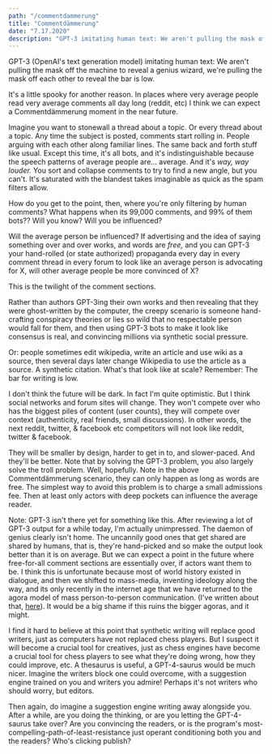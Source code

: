 ```yaml
---
path: "/commentdammerung"
title: "Commentdämmerung"
date: "7.17.2020"
description: "GPT-3 imitating human text: We aren't pulling the mask off the machine to reveal a genius wizard, we're pulling the mask off each other to reveal the bar is low."
---
```


GPT-3 (OpenAI's text generation model) imitating human text: We aren't pulling the mask off the machine to reveal a genius wizard, we're pulling the mask off each other to reveal the bar is low.

It's a little spooky for another reason. In places where very average people read very average comments all day long (reddit, etc) I think we can expect a Commentdämmerung moment in the near future.

Imagine you want to stonewall a thread about a topic. Or every thread about a topic. Any time the subject is posted, comments start rolling in. People arguing with each other along familiar lines. The same back and forth stuff like usual. Except this time, it's all bots, and it's indistinguishable because the speech patterns of average people are... average. And it's *way, way louder.* You sort and collapse comments to try to find a new angle, but you can't. It's saturated with the blandest takes imaginable as quick as the spam filters allow.

How do you get to the point, then, where you're only filtering by human comments? What happens when its 99,000 comments, and 99% of them bots?? Will you know? Will you be influenced?

Will the average person be influenced? If advertising and the idea of saying something over and over works, and words are *free,* and you can GPT-3 your hand-rolled (or state authorized) propaganda every day in every comment thread in every forum to look like an average person is advocating for X, will other average people be more convinced of X?

This is the twilight of the comment sections.

Rather than authors GPT-3ing their own works and then revealing that they were ghost-written by the computer, the creepy scenario is someone hand-crafting conspiracy theories or lies so wild that no respectable person would fall for them, and then using GPT-3 bots to make it look like consensus is real, and convincing millions via synthetic social pressure.

Or: people sometimes edit wikipedia, write an article and use wiki as a source, then several days later change Wikipedia to use the article as a source. A synthetic citation. What's that look like at scale? Remember: The bar for writing is low.

I don't think the future will be dark. In fact I'm quite optimistic. But I think social networks and forum sites will change. They won't compete over who has the biggest piles of content (user counts), they will compete over context (authenticity, real friends, small discussions). In other words, the next reddit, twitter, & facebook etc competitors will not look like reddit, twitter & facebook.

They will be smaller by design, harder to get in to, and slower-paced. And they'll be better. Note that by solving the GPT-3 problem, you also largely solve the troll problem. Well, hopefully. Note in the above Commentdämmerung scenario, they can only happen as long as words are free. The simplest way to avoid this problem is to charge a small admissions fee. Then at least only actors with deep pockets can influence the average reader.

Note: GPT-3 isn't there yet for something like this. After reviewing a lot of GPT-3 output for a while today, I'm actually unimpressed. The daemon of genius clearly isn't home. The uncannily good ones that get shared are shared by humans, that is, they're hand-picked and so make the output look better than it is on average. But we can expect a point in the future where free-for-all comment sections are essentially over, if actors want them to be. I think this is unfortunate because most of world history existed in dialogue, and then we shifted to mass-media, inventing ideology along the way, and its only recently in the internet age that we have returned to the agora model of mass person-to-person communication. (I've written about that, [here](https://medium.com/@simon.sarris/are-we-still-thinking-795bd9f4a658)). It would be a big shame if this ruins the bigger agoras, and it might.

I find it hard to believe at this point that synthetic writing will replace good writers, just as computers have not replaced chess players. But I suspect it will become a crucial tool for creatives, just as chess engines have become a crucial tool for chess players to see what they're doing wrong, how they could improve, etc. A thesaurus is useful, a GPT-4-saurus would be much nicer. Imagine the writers block one could overcome, with a suggestion engine trained on you and writers you admire! Perhaps it's not writers who should worry, but editors.

Then again, do imagine a suggestion engine writing away alongside you. After a while, are you doing the thinking, or are you letting the GPT-4-saurus take over? Are you convincing the readers, or is the program's most-compelling-path-of-least-resistance just operant conditioning both you and the readers? Who's clicking publish?

